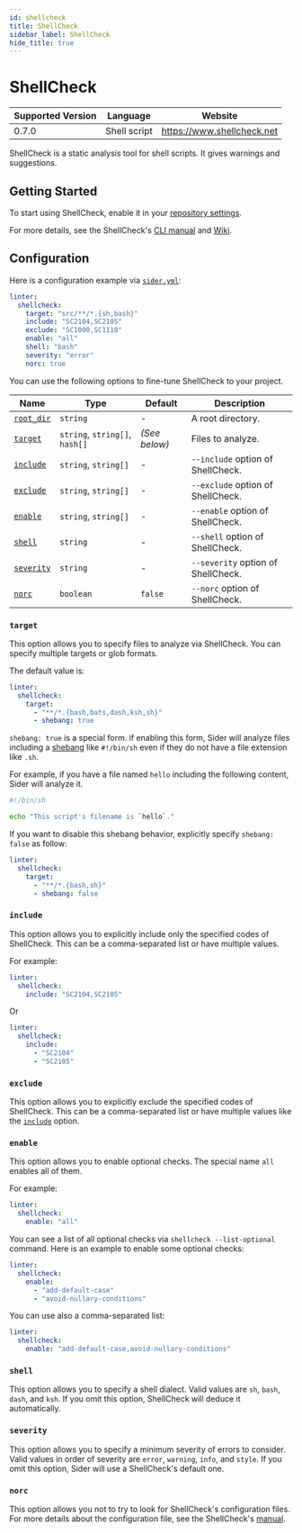 ```yaml
---
id: shellcheck
title: ShellCheck
sidebar_label: ShellCheck
hide_title: true
---
```


# ShellCheck

| Supported Version | Language     | Website                    |
| ----------------- | ------------ | -------------------------- |
| 0.7.0             | Shell script | https://www.shellcheck.net |

ShellCheck is a static analysis tool for shell scripts. It gives warnings and suggestions.

## Getting Started

To start using ShellCheck, enable it in your [repository settings](../../getting-started/repository-settings.md).

For more details, see the ShellCheck's [CLI manual](https://github.com/koalaman/shellcheck/blob/master/shellcheck.1.md) and [Wiki](https://github.com/koalaman/shellcheck/wiki).

## Configuration

Here is a configuration example via [`sider.yml`](../../getting-started/custom-configuration.md):

```yaml
linter:
  shellcheck:
    target: "src/**/*.{sh,bash}"
    include: "SC2104,SC2105"
    exclude: "SC1000,SC1118"
    enable: "all"
    shell: "bash"
    severity: "error"
    norc: true
```

You can use the following options to fine-tune ShellCheck to your project.

| Name                                                                                  | Type                           | Default       | Description                        |
| ------------------------------------------------------------------------------------- | ------------------------------ | ------------- | ---------------------------------- |
| [`root_dir`](../../getting-started/custom-configuration.md#linteranalyzer_idroot_dir) | `string`                       | -             | A root directory.                  |
| [`target`](#target)                                                                   | `string`, `string[]`, `hash[]` | _(See below)_ | Files to analyze.                  |
| [`include`](#include)                                                                 | `string`, `string[]`           | -             | `--include` option of ShellCheck.  |
| [`exclude`](#exclude)                                                                 | `string`, `string[]`           | -             | `--exclude` option of ShellCheck.  |
| [`enable`](#enable)                                                                   | `string`, `string[]`           | -             | `--enable` option of ShellCheck.   |
| [`shell`](#shell)                                                                     | `string`                       | -             | `--shell` option of ShellCheck.    |
| [`severity`](#severity)                                                               | `string`                       | -             | `--severity` option of ShellCheck. |
| [`norc`](#norc)                                                                       | `boolean`                      | `false`       | `--norc` option of ShellCheck.     |

### `target`

This option allows you to specify files to analyze via ShellCheck. You can specify multiple targets or glob formats.

The default value is:

```Yaml
linter:
  shellcheck:
    target:
      - "**/*.{bash,bats,dash,ksh,sh}"
      - shebang: true
```

`shebang: true` is a special form. if enabling this form, Sider will analyze files including a [shebang](<https://en.wikipedia.org/wiki/Shebang_(Unix)>) like `#!/bin/sh` even if they do not have a file extension like `.sh`.

For example, if you have a file named `hello` including the following content, Sider will analyze it.

```sh
#!/bin/sh

echo "This script's filename is `hello`."
```

If you want to disable this shebang behavior, explicitly specify `shebang: false` as follow:

```yaml
linter:
  shellcheck:
    target:
      - "**/*.{bash,sh}"
      - shebang: false
```

### `include`

This option allows you to explicitly include only the specified codes of ShellCheck.
This can be a comma-separated list or have multiple values.

For example:

```yaml
linter:
  shellcheck:
    include: "SC2104,SC2105"
```

Or

```yaml
linter:
  shellcheck:
    include:
      - "SC2104"
      - "SC2105"
```

### `exclude`

This option allows you to explicitly exclude the specified codes of ShellCheck.
This can be a comma-separated list or have multiple values like the [`include`](#include) option.

### `enable`

This option allows you to enable optional checks. The special name `all` enables all of them.

For example:

```yaml
linter:
  shellcheck:
    enable: "all"
```

You can see a list of all optional checks via `shellcheck --list-optional` command.
Here is an example to enable some optional checks:

```yaml
linter:
  shellcheck:
    enable:
      - "add-default-case"
      - "avoid-nullary-conditions"
```

You can use also a comma-separated list:

```yaml
linter:
  shellcheck:
    enable: "add-default-case,avoid-nullary-conditions"
```

### `shell`

This option allows you to specify a shell dialect. Valid values are `sh`, `bash`, `dash`, and `ksh`.
If you omit this option, ShellCheck will deduce it automatically.

### `severity`

This option allows you to specify a minimum severity of errors to consider.
Valid values in order of severity are `error`, `warning`, `info`, and `style`.
If you omit this option, Sider will use a ShellCheck's default one.

### `norc`

This option allows you not to try to look for ShellCheck's configuration files.
For more details about the configuration file, see the ShellCheck's [manual](https://github.com/koalaman/shellcheck/blob/master/shellcheck.1.md#rc-files).
